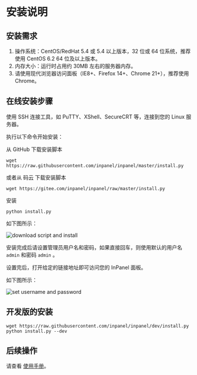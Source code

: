 # 安装说明

## 安装需求

1. 操作系统：CentOS/RedHat 5.4 或 5.4 以上版本，32 位或 64 位系统，推荐使用 CentOS 6.2 64 位及以上版本。
2. 内存大小：运行时占用约 30MB 左右的服务器内存。
3. 请使用现代浏览器访问面板（IE8+、Firefox 14+、Chrome 21+），推荐使用 Chrome。

## 在线安装步骤

使用 SSH 连接工具，如 PuTTY、XShell、SecureCRT 等，连接到您的 Linux 服务器。

执行以下命令开始安装：

从 GitHub 下载安装脚本

```shell
wget https://raw.githubusercontent.com/inpanel/inpanel/master/install.py
```

或者从 码云 下载安装脚本

```shell
wget https://gitee.com/inpanel/inpanel/raw/master/install.py
```

安装

```shell
python install.py
```

如下图所示：

<img src="/images/install/1.png" alt="download script and install">

安装完成后请设置管理员用户名和密码，如果直接回车，则使用默认的用户名 `admin` 和密码 `admin` 。

设置完后，打开给定的链接地址即可访问您的 InPanel 面板。

如下图所示：

<img src="/images/install/2.png" alt="set username and password">

## 开发版的安装

```shell
wget https://raw.githubusercontent.com/inpanel/inpanel/dev/install.py
python install.py --dev
```

## 后续操作

请查看 [使用手册](../manual.md)。
